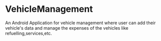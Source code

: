 # VehicleManagement
An Android Application for vehicle management where user can add their vehicle's data and manage the expenses of the vehicles like refuelling,services,etc.

